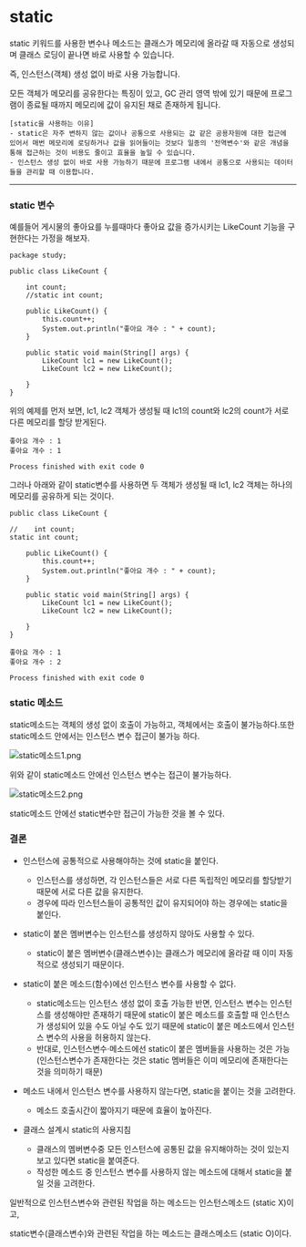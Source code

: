 # static

static 키워드를 사용한 변수나 메소드는 클래스가 메모리에 올라갈 때 자동으로 생성되며 클래스 로딩이 끝나면 바로 사용할 수 있습니다. 

즉, 인스턴스(객체) 생성 없이 바로 사용 가능합니다.

모든 객체가 메모리를 공유한다는 특징이 있고, GC 관리 영역 밖에 있기 때문에 프로그램이 종료될 때까지 메모리에 값이 유지된 채로 존재하게 됩니다.

````
[static을 사용하는 이유]
- static은 자주 변하지 않는 값이나 공통으로 사용되는 값 같은 공용자원에 대한 접근에 있어서 매번 메모리에 로딩하거나 값을 읽어들이는 것보다 일종의 '전역변수'와 같은 개념을 통해 접근하는 것이 비용도 줄이고 효율을 높일 수 있습니다.
- 인스턴스 생성 없이 바로 사용 가능하기 때문에 프로그램 내에서 공통으로 사용되는 데이터들을 관리할 때 이용합니다.
````

---

### static 변수

예를들어 게시물의 좋아요를 누를때마다 좋아요 값을 증가시키는 LikeCount 기능을 구현한다는 가정을 해보자.
````
package study;

public class LikeCount {

    int count;
    //static int count;
 
    public LikeCount() {
        this.count++;
        System.out.println("좋아요 개수 : " + count);
    }
 
    public static void main(String[] args) {
        LikeCount lc1 = new LikeCount();
        LikeCount lc2 = new LikeCount();
 
    }
}
````
위의 예제를 먼저 보면, lc1, lc2 객체가 생성될 때 lc1의 count와 lc2의 count가 서로 다른 메모리를 할당 받게된다.
````
좋아요 개수 : 1
좋아요 개수 : 1

Process finished with exit code 0
````

그러나 아래와 같이 static변수를 사용하면 두 객체가 생성될 때 lc1, lc2 객체는 하나의 메모리를 공유하게 되는 것이다.

````
public class LikeCount {

//    int count;
static int count;

    public LikeCount() {
        this.count++;
        System.out.println("좋아요 개수 : " + count);
    }
 
    public static void main(String[] args) {
        LikeCount lc1 = new LikeCount();
        LikeCount lc2 = new LikeCount();
 
    }
}
````

````
좋아요 개수 : 1
좋아요 개수 : 2

Process finished with exit code 0
````

### static 메소드
static메소드는 객체의 생성 없이 호출이 가능하고, 객체에서는 호출이 불가능하다.또한 static메소드 안에서는 인스턴스 변수 접근이 불가능 하다.

![static메소드1.png](static메소드1.png)

위와 같이 static메소드 안에선 인스턴스 변수는 접근이 불가능하다.

![static메소드2.png](static메소드2.png)

static메소드 안에선 static변수만 접근이 가능한 것을 볼 수 있다.

### 결론
- 인스턴스에 공통적으로 사용해야하는 것에 static을 붙인다. 
  - 인스턴스를 생성하면, 각 인스턴스들은 서로 다른 독립적인 메모리를 할당받기 때문에 서로 다른 값을 유지한다.
  - 경우에 따라 인스턴스들이 공통적인 값이 유지되어야 하는 경우에는 static을 붙인다.

- static이 붙은 멤버변수는 인스턴스를 생성하지 않아도 사용할 수 있다.
  - static이 붙은 멤버변수(클래스변수)는 클래스가 메모리에 올라갈 때 이미 자동적으로 생성되기 때문이다.

- static이 붙은 메소드(함수)에선 인스턴스 변수를 사용할 수 없다.
  - static메소드는 인스턴스 생성 없이 호출 가능한 반면, 인스턴스 변수는 인스턴스를 생성해야만 존재하기 때문에 static이 붙은 메소드를 호출할 때 인스턴스가 생성되어 있을 수도 아닐 수도 있기 때문에 static이 붙은 메소드에서 인스턴스 변수의 사용을 허용하지 않는다.
  - 반대로, 인스턴스변수·메소드에선 static이 붙은 멤버들을 사용하는 것은 가능(인스턴스변수가 존재한다는 것은 static 멤버들은 이미 메모리에 존재한다는 것을 의미하기 때문)

- 메소드 내에서 인스턴스 변수를 사용하지 않는다면, static을 붙이는 것을 고려한다.
  - 메소드 호출시간이 짧아지기 때문에 효율이 높아진다.

- 클래스 설계시 static의 사용지침
  - 클래스의 멤버변수중 모든 인스턴스에 공통된 값을 유지해야하는 것이 있는지 보고 있다면 static을 붙여준다.
  - 작성한 메소드 중 인스턴스 변수를 사용하지 않는 메소드에 대해서 static을 붙일 것을 고려한다.


일반적으로 인스턴스변수와 관련된 작업을 하는 메소드는 인스턴스메소드 (static X)이고,

static변수(클래스변수)와 관련된 작업을 하는 메소드는 클래스메소드 (static O)이다.